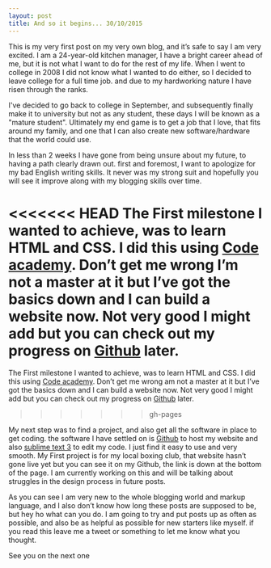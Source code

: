 ```yaml
---
layout: post
title: And so it begins... 30/10/2015
---
```


This is my very first post on my very own blog, and it’s safe to say I am very excited. I am a 24-year-old kitchen manager, I have a bright career ahead of me, but it is not what I want to do for the rest of my life. When I went to college in 2008 I did not know what I wanted to do either, so I decided to leave college for a full time job. and due to my hardworking nature I have risen through the ranks. 

I've decided to go back to college in September, and subsequently finally make it to university but not as any student, these days I will be known as a "mature student". Ultimately my end game is to get a job that I love, that fits around my family, and one that I can also create new software/hardware that the world could use. 

In less than 2 weeks I have gone from being unsure about my future, to having a path clearly drawn out. first and foremost, I want to apologize for my bad English writing skills. It never was my strong suit and hopefully you will see it improve along with my blogging skills over time.

<<<<<<< HEAD
 The First milestone I wanted to achieve, was to learn HTML and CSS. I did this using [Code academy](https://www.codecademy.com/). Don’t get me wrong I’m not a master at it but I’ve got the basics down and I can build a website now. Not very good I might add but you can check out my progress on [Github](https://github.com/wardy547) later.
=======
 The First milestone I wanted to achieve, was to learn HTML and CSS. I did this using [Code academy](https://www.codecademy.com/). Don’t get me wrong am not a master at it but I’ve got the basics down and I can build a website now. Not very good I might add but you can check out my progress on [Github](https://github.com/wardy547) later.
>>>>>>> gh-pages

 My next step was to find a project, and also get all the software in place to get coding. the software I have settled on is [Github](https://github.com/wardy547) to host my website and also [sublime text 3](http://www.sublimetext.com/3) to edit my code. I just find it easy to use and very smooth. My First project is for my local boxing club, that website hasn’t gone live yet but you can see it on my Github, the link is down at the bottom of the page. I am currently working on this and will be talking about struggles in the design process in future posts.

 As you can see I am very new to the whole blogging world and markup language, and I also don’t know how long these posts are supposed to be, but hey ho what can you do. I am going to try and put posts up as often as possible, and also be as helpful as possible for new starters like myself. if you read this leave me a tweet or something to let me know what you thought.

 See you on the next one
